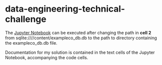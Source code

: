 # data-engineering-technical-challenge

The [Jupyter Notebook](main/Data_Engineering_Technical_Challenge.ipynb) can be executed after changing the path in **cell 2** from sqlite:////content/exampleco_db.db to the path to directory containing the exampleco_db.db file.

Documentation for my solution is contained in the text cells of the Jupyter Notebook, accompanying the code cells. 

